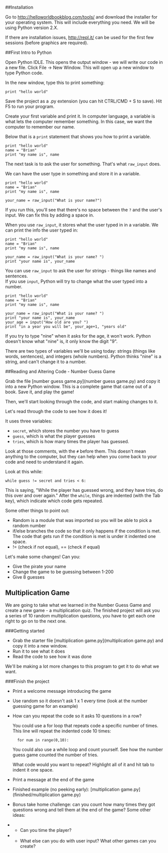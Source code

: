 ##Installation

Go to http://helloworldbookblog.com/tools/ and download the installer for your operating system. This will include everything you need. We will be using Python version 2.X.

If there are installation issues, http://repl.it/ can be used for the first few sessions (before graphics are required). 


##First Intro to Python

Open Python IDLE. This opens the output window - we will write our code in a new file. Click File -> New Window.  This will open up a new window to type Python code.

In the new window, type this to print something:

    print "hello world"

Save the project as a .py extension (you can hit CTRL/CMD + S to save). Hit F5 to run your program.

Create your first variable and print it.  In computer language, a variable is what lets the computer remember something.  In this case, we want the computer to remember our name.  

Below that is a `print` statement that shows you how to print a variable.

    print "hello world"
    name = "Brian"
    print "my name is", name

The next task is to ask the user for something.  That's what `raw_input` does.

We can have the user type in something and store it in a variable.

    print "hello world"
    name = "Brian"
    print "my name is", name
    
    your_name = raw_input("What is your name?")
    
If you run this, you'll see that there's no space between the `?` and the user's input.  We can fix this by adding a space in.

When you use `raw_input`, it stores what the user typed in in a variable.  We can print the info the user typed in:

    print "hello world"
    name = "Brian"
    print "my name is", name
    
    your_name = raw_input("What is your name? ")
    print "your name is", your_name
    
You can use `raw_input` to ask the user for strings - things like names and sentences.  
If you use `input`, Python will try to change what the user typed into a number.

    print "hello world"
    name = "Brian"
    print "my name is", name
    
    your_name = raw_input("What is your name? ")
    print "your name is", your_name
    your_age = input("How old are you? ")
    print "in a year you will be", your_age+1, "years old"

If you try to type "nine" when it asks for the age, it won't work.  Python doesn't know what "nine" is, it only know the digit "9".

There are two types of variables we'll be using today: strings (things like words, sentences), and integers (whole numbers).  Python thinks "nine" is a string, and can't change it to a number.

##Reading and Altering Code - Number Guess Game

Grab the file [number guess game.py](number guess game.py) and copy it into a new Python window. This is a complete game that came out of a book.  Save it, and play the game!

Then, we'll start looking through the code, and start making changes to it.

Let's read through the code to see how it does it!

It uses three variables:
 * `secret`, which stores the number you have to guess
 * `guess`, which is what the player guesses
 * `tries`, which is how many times the player has guessed.
 
Look at those comments, with the `#` before them.  This doesn't mean anything to the computer, but they can help when you come back to your code and need to understand it again.
 
Look at this while:
 
    while guess != secret and tries < 6:
    
This is saying, "While the player has guessed wrong, and they have tries, do this over and over again."  After the `while`, things are indented (with the Tab key), which indicate which code gets repeated.

Some other things to point out:
* Random is a module that was imported so you will be able to pick a random number
* if/else branches the code so that it only happens if the condition is met. The code that gets run if the condition is met is under it indented one space.
* != (check if not equal), == (check if equal)

Let's make some changes! Can you:
* Give the pirate your name
* Change the game to be guessing between 1-200
* Give 8 guesses


## Multiplication Game

We are going to take what we learned in the Number Guess Game and create a new game - a multiplication quiz. The finished project will ask you a series of 10 random multiplication questions, you have to get each one right to go on to the next one.

###Getting started
* Grab the starter file [multiplication game.py](multiplication game.py) and copy it into a new window.
* Run it to see what it does
* Read the code to see how it was done

We'll be making a lot more changes to this program to get it to do what we want.

###Finish the project
* Print a welcome message introducing the game
* Use random so it doesn't ask 1 x 1 every time (look at the number guessing game for an example)
* How can you repeat the code so it asks 10 questions in a row?

    You could use a for loop that repeats code a specific number of times. This line will repeat the indented code 10 times:

        for num in range(0,10):

    You could also use a while loop and count yourself. See how the number guess game counted the number of tries.
    
    What code would you want to repeat? Highlight all of it and hit tab to indent it one space.
    
* Print a message at the end of the game

* Finished example (no peeking early): [multiplication game.py](finished/multiplication game.py)

* Bonus take home challenge: can you count how many times they got questions wrong and tell them at the end of the game? Some other ideas:
* * Can you time the player?
* * What else can you do with user input?  What other games can you create?
